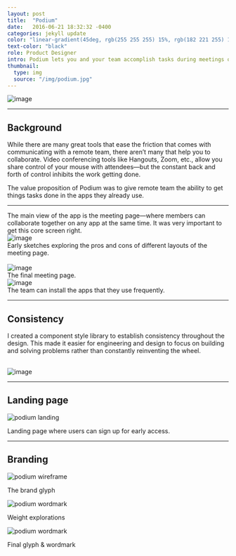 ```yaml
---
layout: post
title:  "Podium"
date:   2016-06-21 18:32:32 -0400
categories: jekyll update
color: "linear-gradient(45deg, rgb(255 255 255) 15%, rgb(182 221 255) 100%)"
text-color: "black"
role: Product Designer
intro: Podium lets you and your team accomplish tasks during meetings on the apps you already use. As Product Designer, I had end-to-end responsibility for all product design efforts.
thumbnail:
  type: img
  source: "/img/podium.jpg"
---
```


<div class="large-section">
  <img src="/img/podium-hero.png" alt="image" />
</div>

<hr>

## Background

While there are many great tools that ease the friction that comes with communicating with a remote team, there aren’t many that help you to collaborate. Video conferencing tools like Hangouts, Zoom, etc., allow you share control of your mouse with attendees—but the constant back and forth of control inhibits the work getting done.

The value proposition of Podium was to give remote team the ability to get things tasks done in the apps they already use.

<hr>
The main view of the app is the meeting page—where members can collaborate together on any app at the same time. It was very important to get this core screen right.

<br/>

<div class="large-section">
  <img src="/img/podium-sketch.png" alt="image" />
</div>

<div class="caption">Early sketches exploring the pros and cons of different layouts of the meeting page.</div>

<br/>

<div class="large-section">
  <img src="/img/podium-meeting.png" alt="image" />
</div>

<div class="caption">The final meeting page.</div>

<div class="large-section">
  <img src="/img/podium-apps.png" alt="image" />
</div>

<div class="caption">The team can install the apps that they use frequently.</div>

<hr>

## Consistency

I created a component style library to establish consistency throughout the design. This made it easier for engineering and design to focus on building and solving problems rather than constantly reinventing the wheel.

<br/>

<div class="large-section">
  <img src="/img/podium-style.png" alt="image" />
</div>

<hr>

## Landing page

![podium landing](/img/podium-landing.png)

<div class="caption">Landing page where users can sign up for early access.</div>

<hr>

## Branding

![podium wireframe](/img/podium-logo-wire.gif)

<div class="caption">The brand glyph</div>

![podium wordmark](/img/podium-wordmark-weights.png)

<div class="caption">Weight explorations</div>

![podium wordmark](/img/podium-wordmark.png)

<div class="caption">Final glyph & wordmark</div>
